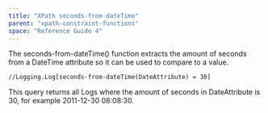 ```yaml
---
title: "XPath seconds-from-dateTime"
parent: "xpath-constraint-functions"
space: "Reference Guide 4"
---
```

The seconds-from-dateTime() function extracts the amount of seconds from a DateTime attribute so it can be used to compare to a value.

```
//Logging.Log[seconds-from-dateTime(DateAttribute) = 30]

```

This query returns all Logs where the amount of seconds in DateAttribute is 30, for example 2011-12-30 08:08:30\.
